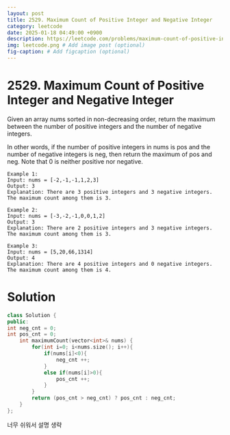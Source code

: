 ```yaml
---
layout: post
title: 2529. Maximum Count of Positive Integer and Negative Integer
category: leetcode
date: 2025-01-18 04:49:00 +0900
description: https://leetcode.com/problems/maximum-count-of-positive-integer-and-negative-integer/description/?envType=problem-list-v2&envId=binary-search
img: leetcode.png # Add image post (optional)
fig-caption: # Add figcaption (optional)
---
```



# 2529. Maximum Count of Positive Integer and Negative Integer

Given an array nums sorted in non-decreasing order, return the maximum between the number of positive integers and the number of negative integers.

In other words, if the number of positive integers in nums is pos and the number of negative integers is neg, then return the maximum of pos and neg.
Note that 0 is neither positive nor negative.

 
```
Example 1:
Input: nums = [-2,-1,-1,1,2,3]
Output: 3
Explanation: There are 3 positive integers and 3 negative integers. The maximum count among them is 3.
```

```
Example 2:
Input: nums = [-3,-2,-1,0,0,1,2]
Output: 3
Explanation: There are 2 positive integers and 3 negative integers. The maximum count among them is 3.
```

```
Example 3:
Input: nums = [5,20,66,1314]
Output: 4
Explanation: There are 4 positive integers and 0 negative integers. The maximum count among them is 4.
```

# Solution

```cpp
class Solution {
public:
int neg_cnt = 0;
int pos_cnt = 0;
    int maximumCount(vector<int>& nums) {
        for(int i=0; i<nums.size(); i++){
            if(nums[i]<0){
                neg_cnt ++;
            }
            else if(nums[i]>0){
                pos_cnt ++;
            }
        }
        return (pos_cnt > neg_cnt) ? pos_cnt : neg_cnt;
    }
};
```

너무 쉬워서 설명 생략 